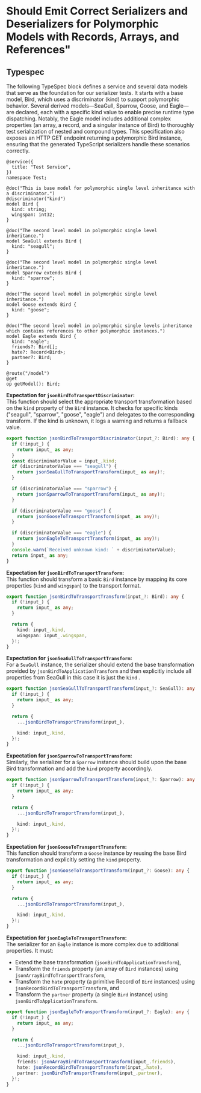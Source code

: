 # Should Emit Correct Serializers and Deserializers for Polymorphic Models with Records, Arrays, and References"

## Typespec

The following TypeSpec block defines a service and several data models that serve as the foundation for our serializer tests. It starts with a base model, Bird, which uses a discriminator (kind) to support polymorphic behavior. Several derived models—SeaGull, Sparrow, Goose, and Eagle—are declared, each with a specific kind value to enable precise runtime type dispatching. Notably, the Eagle model includes additional complex properties (an array, a record, and a singular instance of Bird) to thoroughly test serialization of nested and compound types. This specification also exposes an HTTP GET endpoint returning a polymorphic Bird instance, ensuring that the generated TypeScript serializers handle these scenarios correctly.

```tsp
@service({
  title: "Test Service",
})
namespace Test;

@doc("This is base model for polymorphic single level inheritance with a discriminator.")
@discriminator("kind")
model Bird {
  kind: string;
  wingspan: int32;
}

@doc("The second level model in polymorphic single level inheritance.")
model SeaGull extends Bird {
  kind: "seagull";
}

@doc("The second level model in polymorphic single level inheritance.")
model Sparrow extends Bird {
  kind: "sparrow";
}

@doc("The second level model in polymorphic single level inheritance.")
model Goose extends Bird {
  kind: "goose";
}

@doc("The second level model in polymorphic single levels inheritance which contains references to other polymorphic instances.")
model Eagle extends Bird {
  kind: "eagle";
  friends?: Bird[];
  hate?: Record<Bird>;
  partner?: Bird;
}

@route("/model")
@get
op getModel(): Bird;
```

**Expectation for `jsonBirdToTransportDiscriminator`:**  
This function should select the appropriate transport transformation based on the `kind` property of the `Bird` instance. It checks for specific kinds ("seagull", "sparrow", "goose", "eagle") and delegates to the corresponding transform. If the kind is unknown, it logs a warning and returns a fallback value.

```ts src/models/serializers.ts function jsonBirdToTransportDiscriminator
export function jsonBirdToTransportDiscriminator(input_?: Bird): any {
  if (!input_) {
    return input_ as any;
  }
  const discriminatorValue = input_.kind;
  if (discriminatorValue === "seagull") {
    return jsonSeaGullToTransportTransform(input_ as any)!;
  }

  if (discriminatorValue === "sparrow") {
    return jsonSparrowToTransportTransform(input_ as any)!;
  }

  if (discriminatorValue === "goose") {
    return jsonGooseToTransportTransform(input_ as any)!;
  }

  if (discriminatorValue === "eagle") {
    return jsonEagleToTransportTransform(input_ as any)!;
  }
  console.warn(`Received unknown kind: ` + discriminatorValue);
  return input_ as any;
}
```

**Expectation for `jsonBirdToTransportTransform`:**  
This function should transform a basic `Bird` instance by mapping its core properties (`kind` and `wingspan`) to the transport format.

```ts src/models/serializers.ts function jsonBirdToTransportTransform
export function jsonBirdToTransportTransform(input_?: Bird): any {
  if (!input_) {
    return input_ as any;
  }

  return {
    kind: input_.kind,
    wingspan: input_.wingspan,
  }!;
}
```

**Expectation for `jsonSeaGullToTransportTransform`:**  
For a `SeaGull` instance, the serializer should extend the base transformation provided by `jsonBirdToApplicationTransform` and then explicitly include all properties from SeaGull in this case it is just the `kind` .

```ts src/models/serializers.ts function jsonSeaGullToTransportTransform
export function jsonSeaGullToTransportTransform(input_?: SeaGull): any {
  if (!input_) {
    return input_ as any;
  }

  return {
    ...jsonBirdToTransportTransform(input_),

    kind: input_.kind,
  }!;
}
```

**Expectation for `jsonSparrowToTransportTransform`:**  
Similarly, the serializer for a `Sparrow` instance should build upon the base Bird transformation and add the `kind` property accordingly.

```ts src/models/serializers.ts function jsonSparrowToTransportTransform
export function jsonSparrowToTransportTransform(input_?: Sparrow): any {
  if (!input_) {
    return input_ as any;
  }

  return {
    ...jsonBirdToTransportTransform(input_),

    kind: input_.kind,
  }!;
}
```

**Expectation for `jsonGooseToTransportTransform`:**  
This function should transform a `Goose` instance by reusing the base Bird transformation and explicitly setting the `kind` property.

```ts src/models/serializers.ts function jsonGooseToTransportTransform
export function jsonGooseToTransportTransform(input_?: Goose): any {
  if (!input_) {
    return input_ as any;
  }

  return {
    ...jsonBirdToTransportTransform(input_),

    kind: input_.kind,
  }!;
}
```

**Expectation for `jsonEagleToTransportTransform`:**  
The serializer for an `Eagle` instance is more complex due to additional properties. It must:

- Extend the base transformation (`jsonBirdToApplicationTransform`),
- Transform the `friends` property (an array of `Bird` instances) using `jsonArrayBirdToTransportTransform`,
- Transform the `hate` property (a primitive Record of `Bird` instances) using `jsonRecordBirdToTransportTransform`, and
- Transform the `partner` property (a single `Bird` instance) using `jsonBirdToApplicationTransform`.

```ts src/models/serializers.ts function jsonEagleToTransportTransform
export function jsonEagleToTransportTransform(input_?: Eagle): any {
  if (!input_) {
    return input_ as any;
  }

  return {
    ...jsonBirdToTransportTransform(input_),

    kind: input_.kind,
    friends: jsonArrayBirdToTransportTransform(input_.friends),
    hate: jsonRecordBirdToTransportTransform(input_.hate),
    partner: jsonBirdToTransportTransform(input_.partner),
  }!;
}
```

